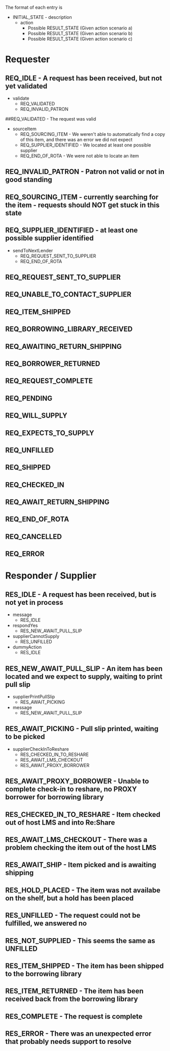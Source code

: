 

The format of each entry is

*  INITIAL_STATE - description
    * action
        * Possible RESULT_STATE (Given action scenario a)
        * Possible RESULT_STATE (Given action scenario b)
        * Possible RESULT_STATE (Given action scenario c)

# Requester

## REQ_IDLE - A request has been received, but not yet validated
* validate
    * REQ_VALIDATED
    * REQ_INVALID_PATRON

##REQ_VALIDATED - The request was valid
* sourceItem
    * REQ_SOURCING_ITEM - We weren't able to automatically find a copy of this item, and there was an error we did not expect
    * REQ_SUPPLIER_IDENTIFIED - We located at least one possible supplier
    * REQ_END_OF_ROTA - We were not able to locate an item

## REQ_INVALID_PATRON - Patron not valid or not in good standing

## REQ_SOURCING_ITEM - currently searching for the item - requests should NOT get stuck in this state

## REQ_SUPPLIER_IDENTIFIED - at least one possible supplier identified
* sendToNextLender
    * REQ_REQUEST_SENT_TO_SUPPLIER
    * REQ_END_OF_ROTA

## REQ_REQUEST_SENT_TO_SUPPLIER
## REQ_UNABLE_TO_CONTACT_SUPPLIER
## REQ_ITEM_SHIPPED
## REQ_BORROWING_LIBRARY_RECEIVED
## REQ_AWAITING_RETURN_SHIPPING
## REQ_BORROWER_RETURNED
## REQ_REQUEST_COMPLETE
## REQ_PENDING
## REQ_WILL_SUPPLY
## REQ_EXPECTS_TO_SUPPLY
## REQ_UNFILLED
## REQ_SHIPPED
## REQ_CHECKED_IN
## REQ_AWAIT_RETURN_SHIPPING
## REQ_END_OF_ROTA
## REQ_CANCELLED
## REQ_ERROR


# Responder / Supplier

## RES_IDLE - A request has been received, but is not yet in process
* message
    * RES_IDLE
* respondYes
    * RES_NEW_AWAIT_PULL_SLIP
* supplierCannotSupply
    * RES_UNFILLED
* dummyAction
    * RES_IDLE

## RES_NEW_AWAIT_PULL_SLIP - An item has been located and we expect to supply, waiting to print pull slip
* supplierPrintPullSlip
    * RES_AWAIT_PICKING
* message
    * RES_NEW_AWAIT_PULL_SLIP

## RES_AWAIT_PICKING - Pull slip printed, waiting to be picked
* supplierCheckInToReshare
    * RES_CHECKED_IN_TO_RESHARE
    * RES_AWAIT_LMS_CHECKOUT
    * RES_AWAIT_PROXY_BORROWER

## RES_AWAIT_PROXY_BORROWER - Unable to complete check-in to reshare, no PROXY borrower for borrowing library

## RES_CHECKED_IN_TO_RESHARE - Item checked out of host LMS and into Re:Share

## RES_AWAIT_LMS_CHECKOUT - There was a problem checking the item out of the host LMS

## RES_AWAIT_SHIP - Item picked and is awaiting shipping

## RES_HOLD_PLACED - The item was not availabe on the shelf, but a hold has been placed

## RES_UNFILLED - The request could not be fulfilled, we answered no

## RES_NOT_SUPPLIED - This seems the same as UNFILLED

## RES_ITEM_SHIPPED - The item has been shipped to the borrowing library

## RES_ITEM_RETURNED - The item has been received back from the borrowing library

## RES_COMPLETE - The request is complete

## RES_ERROR - There was an unexpected error that probably needs support to resolve

